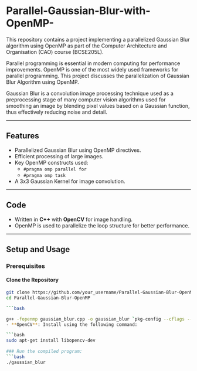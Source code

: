 # Parallel-Gaussian-Blur-with-OpenMP-
This repository contains a project implementing a parallelized Gaussian Blur algorithm using OpenMP as part of the Computer Architecture and Organisation (CAO) course (BCSE205L). 

Parallel programming is essential in modern computing for performance  improvements. OpenMP is one of the most widely used frameworks for  parallel programming. This project discusses the parallelization of Gaussian Blur Algorithm using OpenMP.  

Gaussian Blur is a convolution image processing technique used as a preprocessing stage of many computer vision algorithms used for smoothing an image by blending pixel values based on a Gaussian function, thus 
effectively reducing noise and detail. 

---

## Features  
- Parallelized Gaussian Blur using OpenMP directives.  
- Efficient processing of large images.  
- Key OpenMP constructs used:
  - `#pragma omp parallel for`  
  - `#pragma omp task`  
- A 3x3 Gaussian Kernel for image convolution.  

---

## Code  
- Written in **C++** with **OpenCV** for image handling.  
- OpenMP is used to parallelize the loop structure for better performance.  

---

## Setup and Usage  

### Prerequisites  
#### Clone the Repository
```bash
git clone https://github.com/your_username/Parallel-Gaussian-Blur-OpenMP.git
cd Parallel-Gaussian-Blur-OpenMP

```bash

g++ -fopenmp gaussian_blur.cpp -o gaussian_blur `pkg-config --cflags --libs opencv4`
- **OpenCV**: Install using the following command:  

```bash
sudo apt-get install libopencv-dev
  
### Run the compiled program:
```bash
./gaussian_blur
